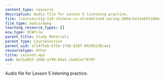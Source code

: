 ```yaml
---
content_type: resource
description: Audio file for Lesson 5 listening practice.
file: /courses/21g-110-chinese-iv-streamlined-spring-2004/be31a6551686a799b8a1cbe81ec78707_Lesson5.mp3
file_type: audio/mpeg
learning_resource_types: []
ocw_type: OCWFile
parent_title: Study Materials
parent_type: CourseSection
parent_uid: a71475eb-b75e-1fd6-628f-04266230cae1
resourcetype: Other
title: Lesson5.mp3
uid: be31a655-1686-a799-b8a1-cbe81ec78707
---
```

Audio file for Lesson 5 listening practice.

